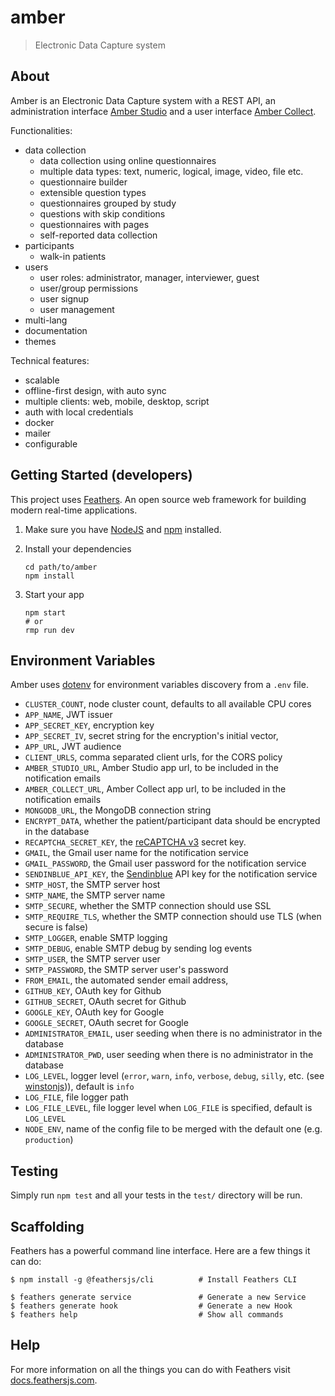 # amber

> Electronic Data Capture system

## About

Amber is an Electronic Data Capture system with a REST API, an administration interface [Amber Studio](https://github.com/obiba/amber-studio) and a user interface [Amber Collect](https://github.com/obiba/amber-collect).

Functionalities:

* data collection
  * data collection using online questionnaires
  * multiple data types: text, numeric, logical, image, video, file etc.
  * questionnaire builder
  * extensible question types
  * questionnaires grouped by study
  * questions with skip conditions
  * questionnaires with pages
  * self-reported data collection
* participants
  * walk-in patients
* users
  * user roles: administrator, manager, interviewer, guest
  * user/group permissions
  * user signup
  * user management
* multi-lang
* documentation
* themes

Technical features:

* scalable
* offline-first design, with auto sync
* multiple clients: web, mobile, desktop, script
* auth with local credentials
* docker
* mailer
* configurable

## Getting Started (developers)

This project uses [Feathers](http://feathersjs.com). An open source web framework for building modern real-time applications.

1. Make sure you have [NodeJS](https://nodejs.org/) and [npm](https://www.npmjs.com/) installed.
2. Install your dependencies

    ```
    cd path/to/amber
    npm install
    ```

3. Start your app

    ```
    npm start
    # or
    rmp run dev
    ```

## Environment Variables

Amber uses [dotenv](https://github.com/motdotla/dotenv) for environment variables discovery from a `.env` file. 

* `CLUSTER_COUNT`, node cluster count, defaults to all available CPU cores
* `APP_NAME`, JWT issuer
* `APP_SECRET_KEY`, encryption key
* `APP_SECRET_IV`, secret string for the encryption's initial vector,
* `APP_URL`, JWT audience
* `CLIENT_URLS`, comma separated client urls, for the CORS policy
* `AMBER_STUDIO_URL`, Amber Studio app url, to be included in the notification emails
* `AMBER_COLLECT_URL`, Amber Collect app url, to be included in the notification emails
* `MONGODB_URL`, the MongoDB connection string
* `ENCRYPT_DATA`, whether the patient/participant data should be encrypted in the database
* `RECAPTCHA_SECRET_KEY`, the [reCAPTCHA v3](https://developers.google.com/recaptcha/docs/v3) secret key.
* `GMAIL`, the Gmail user name for the notification service
* `GMAIL_PASSWORD`, the Gmail user password for the notification service
* `SENDINBLUE_API_KEY`, the [Sendinblue](https://www.sendinblue.com/) API key for the notification service
* `SMTP_HOST`, the SMTP server host
* `SMTP_NAME`, the SMTP server name
* `SMTP_SECURE`, whether the SMTP connection should use SSL
* `SMTP_REQUIRE_TLS`, whether the SMTP connection should use TLS (when secure is false)
* `SMTP_LOGGER`, enable SMTP logging
* `SMTP_DEBUG`, enable SMTP debug by sending log events
* `SMTP_USER`, the SMTP server user
* `SMTP_PASSWORD`, the SMTP server user's password
* `FROM_EMAIL`, the automated sender email address,
* `GITHUB_KEY`, OAuth key for Github
* `GITHUB_SECRET`, OAuth secret for Github
* `GOOGLE_KEY`, OAuth key for Google
* `GOOGLE_SECRET`, OAuth secret for Google
* `ADMINISTRATOR_EMAIL`, user seeding when there is no administrator in the database
* `ADMINISTRATOR_PWD`, user seeding when there is no administrator in the database
* `LOG_LEVEL`, logger level (`error`, `warn`, `info`, `verbose`, `debug`, `silly`, etc. (see [winstonjs](https://github.com/winstonjs/winston))), default is `info`
* `LOG_FILE`, file logger path
* `LOG_FILE_LEVEL`, file logger level when `LOG_FILE` is specified, default is `LOG_LEVEL`
* `NODE_ENV`, name of the config file to be merged with the default one (e.g. `production`)

## Testing

Simply run `npm test` and all your tests in the `test/` directory will be run.

## Scaffolding

Feathers has a powerful command line interface. Here are a few things it can do:

```
$ npm install -g @feathersjs/cli          # Install Feathers CLI

$ feathers generate service               # Generate a new Service
$ feathers generate hook                  # Generate a new Hook
$ feathers help                           # Show all commands
```

## Help

For more information on all the things you can do with Feathers visit [docs.feathersjs.com](http://docs.feathersjs.com).
